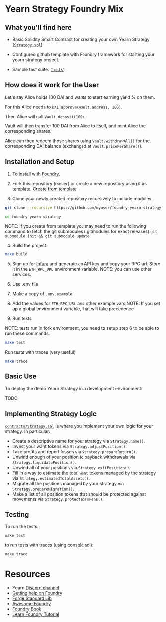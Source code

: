 # Yearn Strategy Foundry Mix

## What you'll find here

- Basic Solidity Smart Contract for creating your own Yearn Strategy ([`Strategy.sol`](src/Strategy.sol))

- Configured github template with Foundry framework for starting your yearn strategy project.

- Sample test suite. ([`tests`](src/test/))


## How does it work for the User

Let's say Alice holds 100 DAI and wants to start earning yield % on them.

For this Alice needs to `DAI.approve(vault.address, 100)`.

Then Alice will call `Vault.deposit(100)`.

Vault will then transfer 100 DAI from Alice to itself, and mint Alice the corresponding shares.

Alice can then redeem those shares using `Vault.withdrawAll()` for the corresponding DAI balance (exchanged at `Vault.pricePerShare()`).

## Installation and Setup

1. To install with [Foundry](https://github.com/gakonst/foundry).

2. Fork this repository (easier) or create a new repository using it as template. [Create from template](https://docs.github.com/en/repositories/creating-and-managing-repositories/creating-a-repository-from-a-template)

3. Clone your newly created repository recursively to include modules.

```sh
git clone --recursive https://github.com/myuser/foundry-yearn-strategy

cd foundry-yearn-strategy

```

NOTE: if you create from template you may need to run the following command to fetch the git submodules (.gitmodules for exact releases) `git submodule init && git submodule update`

4. Build the project.

```sh
make build
```

5. Sign up for [Infura](https://infura.io/) and generate an API key and copy your RPC url. Store it in the `ETH_RPC_URL` environment variable.
NOTE: you can use other services.

6. Use .env file
  1. Make a copy of `.env.example`
  2. Add the values for `ETH_RPC_URL` and other example vars
     NOTE: If you set up a global environment variable, that will take precedence

7. Run tests

NOTE: tests run in fork environment, you need to setup step 6 to be able to run these commands.

```sh
make test
```
Run tests with traces (very useful)

```sh
make trace
```

## Basic Use

To deploy the demo Yearn Strategy in a development environment:

TODO

## Implementing Strategy Logic

[`contracts/Strategy.sol`](contracts/Strategy.sol) is where you implement your own logic for your strategy. In particular:

- Create a descriptive name for your strategy via `Strategy.name()`.
- Invest your want tokens via `Strategy.adjustPosition()`.
- Take profits and report losses via `Strategy.prepareReturn()`.
- Unwind enough of your position to payback withdrawals via `Strategy.liquidatePosition()`.
- Unwind all of your positions via `Strategy.exitPosition()`.
- Fill in a way to estimate the total `want` tokens managed by the strategy via `Strategy.estimatedTotalAssets()`.
- Migrate all the positions managed by your strategy via `Strategy.prepareMigration()`.
- Make a list of all position tokens that should be protected against movements via `Strategy.protectedTokens()`.

## Testing

To run the tests:

```
make test
```

to run tests with traces (using console.sol):

```
make trace
```

# Resources

- Yearn [Discord channel](https://discord.com/invite/6PNv2nF/)
- [Getting help on Foundry](https://github.com/gakonst/foundry#getting-help)
- [Forge Standard Lib](https://github.com/brockelmore/forge-std)
- [Awesome Foundry](https://github.com/crisgarner/awesome-foundry)
- [Foundry Book](https://onbjerg.github.io/foundry-book/index.html)
- [Learn Foundry Tutorial](https://www.youtube.com/watch?v=Rp_V7bYiTCM)

